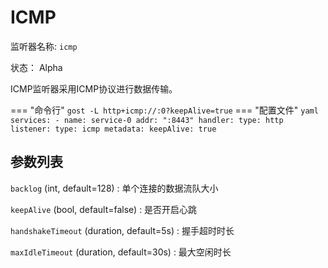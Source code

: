# ICMP

监听器名称: `icmp`

状态： Alpha

ICMP监听器采用ICMP协议进行数据传输。

=== "命令行"
    ```
	gost -L http+icmp://:0?keepAlive=true
	```
=== "配置文件"
    ```yaml
	services:
	- name: service-0
	  addr: ":8443"
	  handler:
		type: http
	  listener:
		type: icmp
		metadata:
		  keepAlive: true
	```

## 参数列表

`backlog` (int, default=128)
:    单个连接的数据流队大小

`keepAlive` (bool, default=false)
:    是否开启心跳

`handshakeTimeout` (duration, default=5s)
:    握手超时时长

`maxIdleTimeout` (duration, default=30s)
:    最大空闲时长
